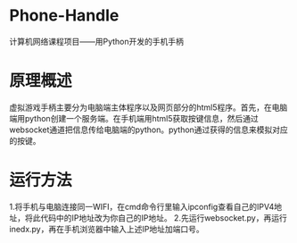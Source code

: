 # Phone-Handle
计算机网络课程项目——用Python开发的手机手柄
 
# 原理概述
虚拟游戏手柄主要分为电脑端主体程序以及网页部分的html5程序。首先，在电脑端用python创建一个服务端。在手机端用html5获取按键信息，然后通过websocket通道把信息传给电脑端的python。python通过获得的信息来模拟对应的按键。

# 运行方法
1.将手机与电脑连接同一WIFI，在cmd命令行里输入ipconfig查看自己的IPV4地址，将此代码中的IP地址改为你自己的IP地址。
2.先运行websocket.py，再运行inedx.py，再在手机浏览器中输入上述IP地址加端口号。
